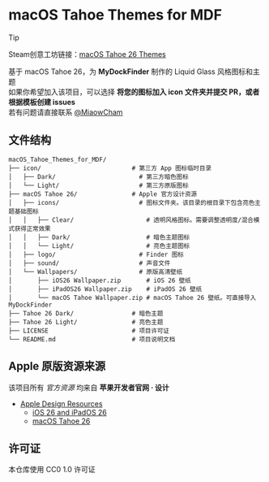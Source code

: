 # macOS Tahoe Themes for MDF

> [!tip]
> Steam创意工坊链接：[macOS Tahoe 26 Themes](https://steamcommunity.com/sharedfiles/filedetails/?id=3500821680)

基于 macOS Tahoe 26，为 **MyDockFinder** 制作的 Liquid Glass 风格图标和主题  
如果你希望加入该项目，可以选择 **将您的图标加入 icon 文件夹并提交 PR，或者根据模板创建 issues**  
若有问题请直接联系 [@MiaowCham](https://github.com/MiaowCham/)

## 文件结构
```
macOS_Tahoe_Themes_for_MDF/
├── icon/                         # 第三方 App 图标临时目录
│   ├── Dark/                       # 第三方暗色图标
│   └── Light/                      # 第三方原版图标
├── macOS Tahoe 26/               # Apple 官方设计资源
│   ├── icons/                      # 图标文件夹。该目录的根目录下包含亮色主题基础图标
│   │   ├── Clear/                    # 透明风格图标。需要调整透明度/混合模式获得正常效果
│   │   ├── Dark/                     # 暗色主题图标
│   │   └── Light/                    # 亮色主题图标
│   ├── logo/                       # Finder 图标
│   ├── sound/                      # 声音文件
│   └── Wallpapers/                 # 原版高清壁纸
│       ├── iOS26 Wallpaper.zip       # iOS 26 壁纸
│       ├── iPadOS26 Wallpaper.zip    # iPadOS 26 壁纸
│       └── macOS Tahoe Wallpaper.zip # macOS Tahoe 26 壁纸。可直接导入 MyDockFinder
├── Tahoe 26 Dark/                # 暗色主题
├── Tahoe 26 Light/               # 亮色主题
├── LICENSE                       # 项目许可证
└── README.md                     # 项目说明文档
```

## Apple 原版资源来源
该项目所有 *官方资源* 均来自 **苹果开发者官网 · 设计**
- [Apple Design Resources](https://developer.apple.com/design/resources/)
    - [iOS 26 and iPadOS 26](https://sketch.com/s/f63aa308-1f82-498c-8019-530f3b846db9)
    - [macOS Tahoe 26](https://sketch.com/s/7e5d41a8-dbde-4372-abf1-59792d73bc7c)

## 许可证
本仓库使用 CC0 1.0 许可证
